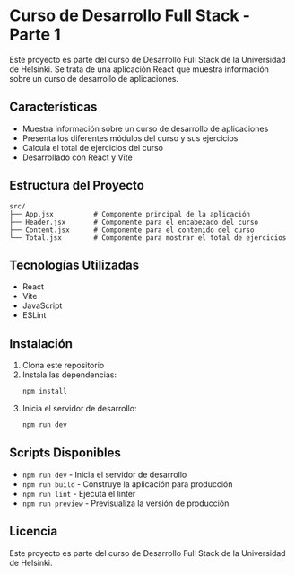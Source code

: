 # Curso de Desarrollo Full Stack - Parte 1

Este proyecto es parte del curso de Desarrollo Full Stack de la Universidad de Helsinki. Se trata de una aplicación React que muestra información sobre un curso de desarrollo de aplicaciones.

## Características

- Muestra información sobre un curso de desarrollo de aplicaciones
- Presenta los diferentes módulos del curso y sus ejercicios
- Calcula el total de ejercicios del curso
- Desarrollado con React y Vite

## Estructura del Proyecto

```
src/
├── App.jsx          # Componente principal de la aplicación
├── Header.jsx       # Componente para el encabezado del curso
├── Content.jsx      # Componente para el contenido del curso
└── Total.jsx        # Componente para mostrar el total de ejercicios
```

## Tecnologías Utilizadas

- React
- Vite
- JavaScript
- ESLint

## Instalación

1. Clona este repositorio
2. Instala las dependencias:
   ```bash
   npm install
   ```
3. Inicia el servidor de desarrollo:
   ```bash
   npm run dev
   ```

## Scripts Disponibles

- `npm run dev` - Inicia el servidor de desarrollo
- `npm run build` - Construye la aplicación para producción
- `npm run lint` - Ejecuta el linter
- `npm run preview` - Previsualiza la versión de producción

## Licencia

Este proyecto es parte del curso de Desarrollo Full Stack de la Universidad de Helsinki.
